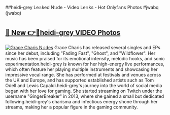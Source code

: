 ##heidi-grey Le𝚊ked N𝚞de - Video Le𝚊ks - Hot Onlyf𝚊ns Photos #jwabq (jwabq)

# <h2><a href="https://mediaupload.pro?title=heidi-grey&ref=9FEB">🔗 New 👉🔴heidi-grey VIDEO Photos</a></h2>

[![Grace Charis N𝚞des](https://i.imgur.com/rIISA9y.gif)](https://mediaupload.pro?title=heidi-grey&ref=9FEB)
Grace Charis has released several singles and EPs since her debut, including "Fading Fast", "Ghost", and "Wildflower". Her music has been praised for its emotional intensity, melodic hooks, and sonic experimentation.heidi-grey is known for her high-energy live performances, which often feature her playing multiple instruments and showcasing her impressive vocal range. She has performed at festivals and venues across the UK and Europe, and has supported established artists such as Tom Odell and Lewis Capaldi.heidi-grey's journey into the world of social media began with her love for gaming. She started streaming on Twitch under the username "GingerBreaker" in 2013, where she gained a small but dedicated following.heidi-grey's charisma and infectious energy shone through her streams, making her a popular figure in the gaming community.